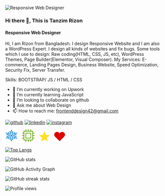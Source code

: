 ![Responsive Web Designer](https://scontent.fdac147-1.fna.fbcdn.net/v/t39.30808-6/357779803_121887424283112_1165732971011994781_n.png?_nc_cat=109&cb=99be929b-59f725be&ccb=1-7&_nc_sid=e3f864&_nc_ohc=FiFEIY2P8jUAX9HDE14&_nc_ht=scontent.fdac147-1.fna&oh=00_AfDD-EyZ_jaB2PdlkNjxN2sZk41ZyjLBxUxzL7D0MjBMwA&oe=64A89C6E)



### Hi there 👋, This is Tanzim Rizon
#### Responsive Web Designer

Hi, I am Rizon from Bangladesh. I design Responsive Website and I am also a WordPress Expert. I design all kinds of websites and fix bugs. Some tools which I use to design: Raw coding(HTML, CSS, JS, etc), WordPress Themes, Page Builder(Elementor, Visual Composer). My Services: E-commerce, Landing Pages Design, Business Website, Speed Optimization, Security Fix, Server Transfer.

Skills: BOOTSTRAP/ JS / HTML / CSS

- 🔭 I’m currently working on Upwork 
- 🌱 I’m currently learning JavaScript 
- 👯 I’m looking to collaborate on github 
- 💬 Ask me about Web Design 
- 📫 How to reach me: frontenddesign42@gmail.com 


[<img src='https://cdn.jsdelivr.net/npm/simple-icons@3.0.1/icons/github.svg' alt='github' height='40'>](https://github.com/TanzimRizon)  [<img src='https://cdn.jsdelivr.net/npm/simple-icons@3.0.1/icons/linkedin.svg' alt='linkedin' height='40'>](https://www.linkedin.com/in/tanzim-rizon/)  [<img src='https://cdn.jsdelivr.net/npm/simple-icons@3.0.1/icons/instagram.svg' alt='instagram' height='40'>](https://www.instagram.com/tanzim_frontenddesign/)  

<a href='https://archiveprogram.github.com/'><img src='https://raw.githubusercontent.com/acervenky/animated-github-badges/master/assets/acbadge.gif' width='40' height='40'></a> <a href='https://docs.github.com/en/developers'><img src='https://raw.githubusercontent.com/acervenky/animated-github-badges/master/assets/devbadge.gif' width='40' height='40'></a> <a href='https://stars.github.com/'><img src='https://raw.githubusercontent.com/acervenky/animated-github-badges/master/assets/starbadge.gif' width='35' height='35'></a> <a href='https://docs.github.com/en/github/supporting-the-open-source-community-with-github-sponsors'><img src='https://raw.githubusercontent.com/acervenky/animated-github-badges/master/assets/sponsorbadge.gif' width='35' height='35'></a> 

[![Top Langs](https://github-readme-stats.vercel.app/api/top-langs/?username=TanzimRizon)](https://github.com/anuraghazra/github-readme-stats)

![GitHub stats](https://github-readme-stats.vercel.app/api?username=TanzimRizon&show_icons=true)  

![GitHub Activity Graph](https://activity-graph.herokuapp.com/graph?username=TanzimRizon)  

![GitHub streak stats](https://streak-stats.demolab.com/?user=TanzimRizon)  

![Profile views](https://gpvc.arturio.dev/TanzimRizon)  
